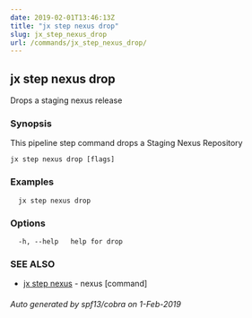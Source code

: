 ```yaml
---
date: 2019-02-01T13:46:13Z
title: "jx step nexus drop"
slug: jx_step_nexus_drop
url: /commands/jx_step_nexus_drop/
---
```

## jx step nexus drop

Drops a staging nexus release

### Synopsis

This pipeline step command drops a Staging Nexus Repository

```
jx step nexus drop [flags]
```

### Examples

```
  jx step nexus drop
```

### Options

```
  -h, --help   help for drop
```

### SEE ALSO

* [jx step nexus](/commands/jx_step_nexus/)	 - nexus [command]

###### Auto generated by spf13/cobra on 1-Feb-2019
